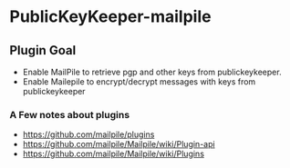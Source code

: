 # PublicKeyKeeper-mailpile

## Plugin Goal
*  Enable MailPile to retrieve pgp and other keys from publickeykeeper.
*  Enable Mailepile to encrypt/decrypt messages with keys from publickeykeeper

### A Few notes about plugins
* https://github.com/mailpile/plugins
* https://github.com/mailpile/Mailpile/wiki/Plugin-api
* https://github.com/mailpile/Mailpile/wiki/Plugins
